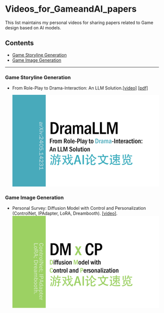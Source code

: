 # Videos_for_GameandAI_papers
This list maintains my personal videos for sharing papers related to Game design based on AI models.

## Contents

* [Game Storyline Generation](#game--storyline--generation)
* [Game Image Generation](#game--image--generation)

* * *

### Game Storyline Generation

- From Role-Play to Drama-Interaction: An LLM Solution.[[video]](https://b23.tv/T3rr0W7) [[pdf]](https://arxiv.org/abs/2405.14231)

  ![DramaLLM](/Images/dramallm.png)

### Game Image Generation
- Personal Survey: Diffusion Model with Control and Personalization (ControlNet, IPAdapter, LoRA, Dreambooth). [[video]](https://b23.tv/TZZUE3W).
![DMCP](/Images/dmcp.png)
